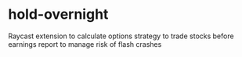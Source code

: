 # hold-overnight
Raycast extension to calculate options strategy to trade stocks before earnings report to manage risk of flash crashes

